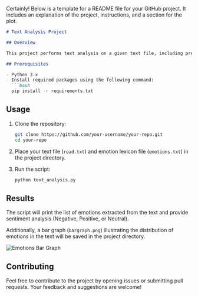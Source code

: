 Certainly! Below is a template for a README file for your GitHub project. It includes an explanation of the project, instructions, and a section for the plot.

```markdown
# Text Analysis Project

## Overview

This project performs text analysis on a given text file, including preprocessing steps such as lowercasing, removing punctuation, stop words, and lemmatization. The script then analyzes the emotions present in the text using a predefined emotion lexicon. Additionally, it conducts sentiment analysis using the VADER sentiment analyzer and visualizes the emotions in a bar graph.

## Prerequisites

- Python 3.x
- Install required packages using the following command:
  ```bash
  pip install -r requirements.txt
  ```

## Usage

1. Clone the repository:
   ```bash
   git clone https://github.com/your-username/your-repo.git
   cd your-repo
   ```

2. Place your text file (`read.txt`) and emotion lexicon file (`emotions.txt`) in the project directory.

3. Run the script:
   ```bash
   python text_analysis.py
   ```

## Results

The script will print the list of emotions extracted from the text and provide sentiment analysis (Negative, Positive, or Neutral).

Additionally, a bar graph (`bargraph.png`) illustrating the distribution of emotions in the text will be saved in the project directory.

![Emotions Bar Graph](bargraph.png)

## Contributing

Feel free to contribute to the project by opening issues or submitting pull requests. Your feedback and suggestions are welcome!
